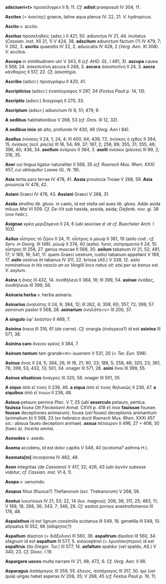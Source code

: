 **adsciueri\<t\>** προσείληφεν II 9, 11. *Cf.* **adisit** praeposuit IV
304, 11.

**Ascites** (= ἀσκίτης) graece, latine aqua plenus IV. 22, 21. *V.*
hydropicus.

**Ascito** *v.* accito.

**Ascitus** προσκληθείς (adsc.) II 421, 50. adiunctus IV 21, 44.
inuitatus (*Cassian. inst.* XII 21, 1) V 424, 38. **adscitum** adiunctum
factum (?) IV 479, 7; V 262, 3. **ascitis** quaesitis IV 22, 2.
aduocatis IV 428, 2 (*Verg. Aen.* XI 308). *V.* accitus.

**Ascopa** in similitudinem utri V 343, 6 (*cf. AHD. GL.* I 481, 3).
**ascupa** cauea II 568, 24. ἀσκοπυτίνη ascura II 248, 3. **ascora**
ἀσκοπυτίνη II 24, 3. **ascra** κάνθαρος II 517, 22. *Cf.* ἀσκοπήρα.

**Ascribo** (adscr.) προσγράφω II 420, 41.

**Ascripticius** (adscr.) ἐναπόγραφος II 297, 34 (*Festus Pauli p.* 14,
13).

**Ascriptio** (adscr.) διαγραφή II 270, 33.

**Ascriptum** (adscr.) adiunctum IV 8, 51; 479, 9.

**A sedibus** habitationibus V 268, 53 (*cf. Oros.* III 12, 32).

**A sedibus imis** ab alto, profundo IV 430, 46 (*Verg. Aen* I 84).

**Asellus** ὀνίσκος II 24, 1; 24, 4; III 400, 64; 439, 72. ὀνίσκος ὁ
ἰχθύς II 384, 15. ὀνίσκος (*scil. piscis*) III 16, 54; 89, 37; 187, 2;
256, 69; 355, 31; 355, 46; 396, 40; 436, 34. **asellum** ὀνάριον II 384,
3. **aselli** ὀνίσκοι (*pisces*) III 89, 2; 318, 35.

**Aser** cui lingua ligatur naturaliter II 568, 35 (*cf. Roensch Mus.
Rhen.* XXXI 457, *cui obloquitur Loewe GL. N.* 19).

**Asia** tertia pars terrae IV 478, 41. **Assia** prouincia Troiae V
268, 59. **Asia** prouincia IV 478, 42.

**Asiani** Graeci IV 478, 43. **Assiani** Graeci V 268, 31.

**Asida** struthio *lib. gloss.* in caelo, id est stella uel aues *lib.
gloss. Adde* asida miluus *Mai* VI 509. *Cf. De-Vit sub* hasida, assida,
asida; *Diefenb. nov.* gl. 38 (*vox hebr.*).

**Asignae** κρέα μεριζόμενα II 24, 6 (*ubi* assiciae *d: at cf.
Buecheler Arch.* I 103).

**Asilus** οἶστρος τὸ ζῷον II 24, 11. οἶστρος ὁ μύωψ II 381, 19 (asilo
*cod.: cf. Serv. in Georg.* III 148). μύωψ II 374, 40 (asilo). furor,
οἰστρομανία II 24, 10. οἶστρος III 258, 27. genus muscae II 568, 30.
**asilum** tabanum IV 21, 52; 481, 17; V 169, 16; 541, 11. quem Graeci
oestrum, rustici tabanum appellant V 169, 17. **asilo** oestrus et
tabanus IV 311, 22. briosa (*AS.*) V 339, 12. asilo *nominativus in his
nescio an ex Vergilii loco natus sit: etsi per se bonus est. V.* asylum.

**Asina** ἡ ὄνος III 432, 14. ὀνοθήλεια II 384, 16; III 399, 54.
**asinae** ὀνάδες, ὀνοθήλειαι III 399, 56.

**Asinaria herba** *v.* herba asinaria.

**Asinarius** ὀνηλάτης II 24, 9; 384, 12; III 262, 4; 308, 60; 357, 72;
399, 57. asinorum pastor II 568, 28. **asinarium** ὀνηλάτη\<ν\> III 200,
37.

**A singulo** ὑφ' ἑκάστον II 469, 7.

**Asinina** ὄνεια III 316, 61 (*de carne*). *Cf.* onargia (ὀνάγρεια?) id
est **asinina** III 571, 38.

**Asinina caro** ὄνειον κρέας II 384, 7.

**Asinum tantum** tam grande\<m\> iuuenem V 531, 20 (= *Ter. Eun.*
598).

**Asinus** ὄνος II 24, 5; 384, 26; III 18, 21; 90, 33; 189, 5; 258, 48;
320, 23; 361, 78; 399, 53; 432, 13; 501, 34. onager III 571, 28.
**asini** ὄνοι III 399, 55.

**Asinus siluaticus** ὄναγρος III 320, 58. onager III 501, 35.

**A siquo** ἀπὸ εἴ τινος II 236, 46. **a siqua** ἀπὸ εἴ τινος θηλυκῶς II
236, 47. **a siquibus** ἀπὸ εἴ τινων II 236, 48.

**Asisua** petauro pernice *Plac.* V 7, 25 (*ubi* **asserculo** petauro,
pertica. **fauissa** fouea *Ott Fleckeiseni Annal.* CXVII *p.* 418 *et*
*mox* **fauissae** foueae. **foueae** deceptiones animarum). fouea
(*vel* foueo) deceptionis animantium (animalium *b*) II 568, 23 (*ex
hebraico ducit Roensch Mus. Rhen.* XXXI 457 *sic.:* abisua faueo
deceptioni animae). **assua** πέταυρον II 496, 27 = 406, 30 (haec a).
*Incerta omnia.*

**Asmodes** *v.* axedo.

**Asoma** accidens, id est dolor capitis V 549, 40 (scotoma? asthma
*H.*).

**Asomata[m]** incorporea IV 482, 48.

**Ason** integritas (*de Cassiano*) V 417, 32; 426, 43 (*ubi* ἁγνόν
*subesse videtur*; *cf. Cassian. inst.* VI 4, 1).

**Asopa** *v.* uenumdo.

**Asopus** filius (fluuius?) Thefanorum (*scr.* Thebanorum) V 268, 56.

**Asotus** luxuriosus IV 21, 53; 22, 14 (lux. magnus); 208, 36; 311, 25;
483, 11; V 169, 18; 268, 36; 343, 7; 346, 29. *Cf.* asotos pornos
anestrofomenos III 178, 48.

**Aspalathus** id est lignum consimilis scotanus III 549, 18. genetilla
III 549, 10. atipsatus III 552, 66 (ἀδίψητος?)

**Aspaltum** diaziron (= διἄξυλον) III 560, 36. **aspaltrum** diaxilon
III 560, 34. sfagnum id est **aspaltum** III 577, 5. sisioceptron (=
ἐρυσίσκηπτρον) id est **aspaltrus** (*ita Gregor. Tur.*) III 577, 14.
**asfaltum** spaldur (*vel* spaldo, *AS.*) V 340, 23. *Cf. Diosc.* I 19.

**Aspargere uoces** multa narrare IV 21, 48; 472, 6. *Cf. Verg. Aen.* II
98.

**Asparagus** ἀσπάραγος III 359, 55. ἕλειος, ἀσπάραγος III 317, 30. qui
(*vel* quia) uirgas habet asperas IV 208, 35; V 268, 45 (*cf. Festus
Pauli p.* 19, 11;
